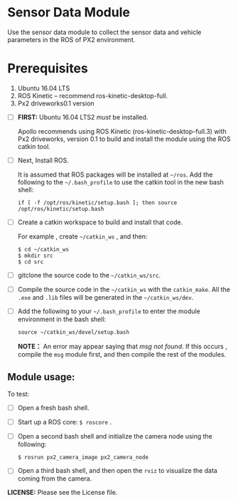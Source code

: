 # Sensor Data Module

Use the sensor data module to collect the sensor data and vehicle parameters in the ROS of PX2 environment.

# Prerequisites
1.	Ubuntu 16.04 LTS
2.	ROS Kinetic – recommend ros-kinetic-desktop-full.
3.	Px2 driveworks0.1 version

- [ ] **FIRST:**  Ubuntu 16.04 LTS2 *must* be installed.

	Apollo recommends using ROS Kinetic (ros-kinetic-desktop-full.3) with Px2 driveworks, version 0.1 to build and install the module using the ROS catkin tool.

- [ ] Next, Install ROS.

	It is assumed that ROS packages will be installed at `~/ros`. Add the following to the `~/.bash_profile` to use the catkin tool in the new bash shell:

	```
	if [ -f /opt/ros/kinetic/setup.bash ]; then source /opt/ros/kinetic/setup.bash
	```

- [ ] Create a catkin workspace to build and install that code.

    For example , create `~/catkin_ws` , and then:

	```
	$ cd ~/catkin_ws
	$ mkdir src
	$ cd src
	```

- [ ] gitclone the source code to the `~/catkin_ws/src`.


- [ ] Compile the source code in the `~/catkin_ws` with the `catkin_make`.  All the `.exe` and `.lib` files will be generated in the  `~/catkin_ws/dev`.

- [ ] Add the following to your `~/.bash_profile` to enter the module environment in the bash shell:

  ```
  source ~/catkin_ws/devel/setup.bash
  ```

  **NOTE：**
  An error may appear saying that *msg not found*. If this occurs , compile the `msg` module first, and then compile the rest of the modules.

## Module usage:

To test:

- [ ] Open a fresh bash shell.

- [ ] Start up a ROS core: `$ roscore` .

- [ ] Open a second bash shell and initialize the camera node using the following:

	```
	$ rosrun px2_camera_image px2_camera_node
    ```


- [ ] Open a third bash shell, and then open the `rviz` to visualize the data coming from the camera.

**LICENSE:**  Please see the License file.